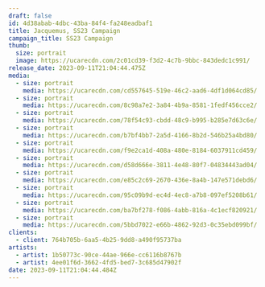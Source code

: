 ```yaml
---
draft: false
id: 4d38abab-4dbc-43ba-84f4-fa248eadbaf1
title: Jacquemus, SS23 Campaign
campaign_title: S﻿S23 Campaign
thumb:
  size: portrait
  image: https://ucarecdn.com/2c01cd39-f3d2-4c7b-9bbc-843dedc1c991/
release_date: 2023-09-11T21:04:44.475Z
media:
  - size: portrait
    media: https://ucarecdn.com/cd557645-519e-46c2-aad6-4df1d064cd85/
  - size: portrait
    media: https://ucarecdn.com/8c98a7e2-3a84-4b9a-8581-1fedf456cce2/
  - size: portrait
    media: https://ucarecdn.com/78f54c93-cbdd-48c9-b995-b285e7d63c6e/
  - size: portrait
    media: https://ucarecdn.com/b7bf4bb7-2a5d-4166-8b2d-546b25a4bd80/
  - size: portrait
    media: https://ucarecdn.com/f9e2ca1d-408a-480e-8184-6037911cd459/
  - size: portrait
    media: https://ucarecdn.com/d58d666e-3811-4e48-80f7-04834443ad04/
  - size: portrait
    media: https://ucarecdn.com/e85c2c69-2670-436e-8a4b-147e571debd6/
  - size: portrait
    media: https://ucarecdn.com/95c09b9d-ec4d-4ec8-a7b8-097ef5208b61/
  - size: portrait
    media: https://ucarecdn.com/ba7bf278-f086-4abb-816a-4c1ecf820921/
  - size: portrait
    media: https://ucarecdn.com/5bbd7022-e66b-4862-92d3-0c35ebd099bf/
clients:
  - client: 764b705b-6aa5-4b25-9dd8-a490f95737ba
artists:
  - artist: 1b50773c-90ce-44ae-966e-cc6116b8767b
  - artist: 4ee01f6d-3662-4fd5-bed7-3c685d47902f
date: 2023-09-11T21:04:44.484Z
---
```

